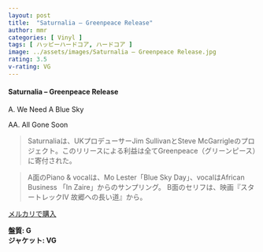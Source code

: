 ```yaml
---
layout: post
title:  "Saturnalia – Greenpeace Release"
author: mmr
categories: [ Vinyl ]
tags: [ ハッピーハードコア, ハードコア ]
image: ../assets/images/Saturnalia – Greenpeace Release.jpg
rating: 3.5
v-rating: VG
---
```


#### Saturnalia – Greenpeace Release

A. We Need A Blue Sky

AA. All Gone Soon

> Saturnaliaは、UKプロデューサーJim SullivanとSteve McGarrigleのプロジェクト。このリリースによる利益は全てGreenpeace（グリーンピース）に寄付された。

> A面のPiano & vocalは、Mo Lester「Blue Sky Day」、vocalはAfrican Business 「In Zaire」からのサンプリング。 
B面のセリフは、映画『スタートレックIV 故郷への長い道』から。

[メルカリで購入](https://jp.mercari.com/item/m56917355639)

<div class="mt-4 mb-4 d-flex align-items-center">
<strong class="mr-1">盤質: G</strong>
</div>
<div class="mt-4 mb-4 d-flex align-items-center">
<strong class="mr-1">ジャケット: VG</strong>
</div>
